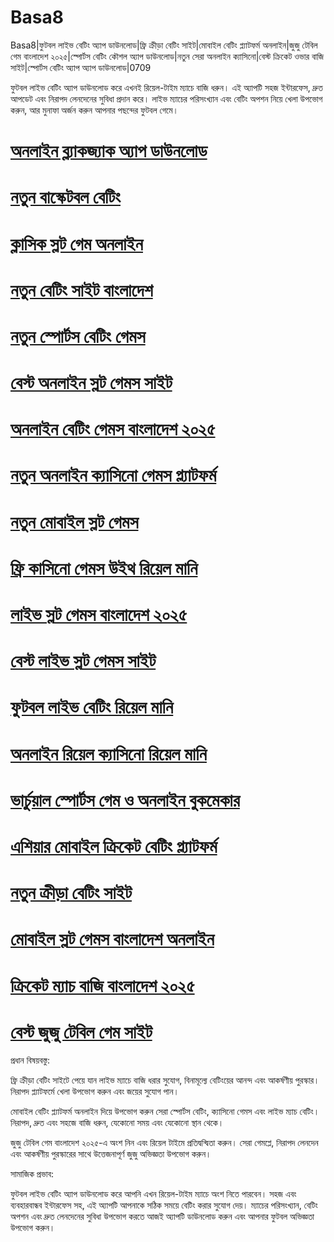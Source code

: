 # Basa8

Basa8|ফুটবল লাইভ বেটিং অ্যাপ ডাউনলোড|ফ্রি ক্রীড়া বেটিং সাইট|মোবাইল বেটিং প্ল্যাটফর্ম অনলাইন|জুজু টেবিল গেম বাংলাদেশ ২০২৫|স্পোর্টস বেটিং কৌশল অ্যাপ ডাউনলোড|নতুন সেরা অনলাইন ক্যাসিনো|বেস্ট ক্রিকেট ওভার বাজি সাইট|স্পোর্টস বেটিং অ্যাপ অ্যাপ ডাউনলোড|0709

ফুটবল লাইভ বেটিং অ্যাপ ডাউনলোড করে এখনই রিয়েল-টাইম ম্যাচে বাজি ধরুন। এই অ্যাপটি সহজ ইন্টারফেস, দ্রুত আপডেট এবং নিরাপদ লেনদেনের সুবিধা প্রদান করে। লাইভ ম্যাচের পরিসংখ্যান এবং বেটিং অপশন নিয়ে খেলা উপভোগ করুন, আর মুনাফা অর্জন করুন আপনার পছন্দের ফুটবল গেমে।

#  <a href="https://basa8pc.com/">অনলাইন ব্ল্যাকজ্যাক অ্যাপ ডাউনলোড</a>

#  <a href="https://basa8pc.net/">নতুন বাস্কেটবল বেটিং</a>

#  <a href="https://basa8live.com/">ক্লাসিক স্লট গেম অনলাইন</a>

#  <a href="https://basa8live.net/">নতুন বেটিং সাইট বাংলাদেশ</a>

#  <a href="https://basa8uk.com/">নতুন স্পোর্টস বেটিং গেমস</a>

#  <a href="https://basa8uk.net/">বেস্ট অনলাইন স্লট গেমস সাইট</a>

#  <a href="https://basa8pro.com/">অনলাইন বেটিং গেমস বাংলাদেশ ২০২৫</a>

#  <a href="https://basa8pro.net/">নতুন অনলাইন ক্যাসিনো গেমস প্ল্যাটফর্ম</a>

#  <a href="https://basa8vip.net/">নতুন মোবাইল স্লট গেমস</a>

#  <a href="https://basa8us.net/">ফ্রি কাসিনো গেমস উইথ রিয়েল মানি</a>

#  <a href="https://basa8vip.com/">লাইভ স্লট গেমস বাংলাদেশ ২০২৫</a>

#  <a href="https://basa8us.com/">বেস্ট লাইভ স্লট গেমস সাইট</a>

# <a href="https://basa8live.com/">ফুটবল লাইভ বেটিং রিয়েল মানি</a>

# <a href="https://basa8live.net/">অনলাইন রিয়েল ক্যাসিনো রিয়েল মানি</a>

# <a href="https://basa8uk.com/">ভার্চুয়াল স্পোর্টস গেম ও অনলাইন বুকমেকার</a>

# <a href="https://basa8uk.net/">এশিয়ার মোবাইল ক্রিকেট বেটিং প্ল্যাটফর্ম</a>

# <a href="https://basa8uk.com/">নতুন ক্রীড়া বেটিং সাইট</a>

# <a href="https://basa8uk.net/">মোবাইল স্লট গেমস বাংলাদেশ অনলাইন</a>

# <a href="https://basa8hub.com/">ক্রিকেট ম্যাচ বাজি বাংলাদেশ ২০২৫</a>

# <a href="https://basa8hub.net/">বেস্ট জুজু টেবিল গেম সাইট</a>

প্রধান বিষয়বস্তু:

ফ্রি ক্রীড়া বেটিং সাইটে পেয়ে যান লাইভ ম্যাচে বাজি ধরার সুযোগ, বিনামূল্যে বেটিংয়ের আনন্দ এবং আকর্ষণীয় পুরস্কার। নিরাপদ প্ল্যাটফর্মে খেলা উপভোগ করুন এবং জয়ের সুযোগ পান।

মোবাইল বেটিং প্ল্যাটফর্ম অনলাইন দিয়ে উপভোগ করুন সেরা স্পোর্টস বেটিং, ক্যাসিনো গেমস এবং লাইভ ম্যাচ বেটিং। নিরাপদ, দ্রুত এবং সহজে বাজি ধরুন, যেকোনো সময় এবং যেকোনো স্থান থেকে।

জুজু টেবিল গেম বাংলাদেশ ২০২৫-এ অংশ নিন এবং রিয়েল টাইমে প্রতিদ্বন্দ্বিতা করুন। সেরা গেমপ্লে, নিরাপদ লেনদেন এবং আকর্ষণীয় পুরস্কারের সাথে উত্তেজনাপূর্ণ জুজু অভিজ্ঞতা উপভোগ করুন।

সামাজিক প্রভাব:

ফুটবল লাইভ বেটিং অ্যাপ ডাউনলোড করে আপনি এখন রিয়েল-টাইম ম্যাচে অংশ নিতে পারবেন। সহজ এবং ব্যবহারবান্ধব ইন্টারফেস সহ, এই অ্যাপটি আপনাকে সঠিক সময়ে বেটিং করার সুযোগ দেয়। ম্যাচের পরিসংখ্যান, বেটিং অপশন এবং দ্রুত লেনদেনের সুবিধা উপভোগ করতে আজই অ্যাপটি ডাউনলোড করুন এবং আপনার ফুটবল অভিজ্ঞতা উপভোগ করুন।
